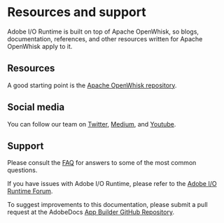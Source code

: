 <Hero slots="heading, text" />

# Resources and support

Adobe I/O Runtime is built on top of Apache OpenWhisk, so blogs, documentation, references, and other resources written for Apache OpenWhisk apply to it.

## Resources

A good starting point is the [Apache OpenWhisk repository](https://github.com/apache/incubator-openwhisk/tree/master/docs).

## Social media

You can follow our team on [Twitter](https://twitter.com/adobeio), [Medium](https://medium.com/adobetech/tagged/platform), and [Youtube](https://www.youtube.com/channel/UCDtYqOjS9Eq9gacLcbMwhhQ).

## Support

Please consult the [FAQ](../../intro_and_overview/faq.md) for answers to some of the most common questions.

If you have issues with Adobe I/O Runtime, please refer to the [Adobe I/O Runtime Forum](https://forums.adobe.com/community/adobe-io/adobe-io-runtime).

To suggest improvements to this documentation, please submit a pull request at the AdobeDocs [App Builder GitHub Repository](https://github.com/AdobeDocs/app-builder).
